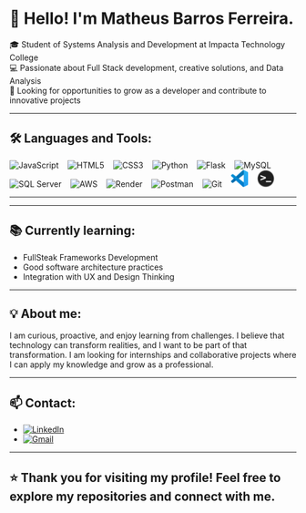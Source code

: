 <h1 align="left">👋 Hello! I'm Matheus Barros Ferreira.</h1>

🎓 Student of Systems Analysis and Development at Impacta Technology College  
💻 Passionate about Full Stack development, creative solutions, and Data Analysis
<br>🚀 Looking for opportunities to grow as a developer and contribute to innovative projects

---

## 🛠️ Languages and Tools:
<img src="https://cdn.jsdelivr.net/gh/devicons/devicon/icons/javascript/javascript-original.svg" title="JavaScript" width="30"/> &nbsp;&nbsp;
<img src="https://cdn.jsdelivr.net/gh/devicons/devicon/icons/html5/html5-original.svg" title="HTML5" width="30"/> &nbsp;&nbsp;
<img src="https://cdn.jsdelivr.net/gh/devicons/devicon/icons/css3/css3-original.svg" title="CSS3" width="30"/> &nbsp;&nbsp;
<img src="https://cdn.jsdelivr.net/gh/devicons/devicon/icons/python/python-original.svg" title="Python" width="30"/> &nbsp;&nbsp;
<img src="https://cdn.jsdelivr.net/gh/devicons/devicon/icons/flask/flask-original.svg" title="Flask" width="30"/> &nbsp;&nbsp;
<img src="https://cdn.jsdelivr.net/gh/devicons/devicon/icons/mysql/mysql-original.svg" title="MySQL" width="30"/> &nbsp;&nbsp;
<img src="https://cdn.jsdelivr.net/gh/devicons/devicon/icons/microsoftsqlserver/microsoftsqlserver-plain.svg" title="SQL Server" width="30"/> &nbsp;&nbsp;
<img src="https://cdn.jsdelivr.net/gh/devicons/devicon/icons/amazonwebservices/amazonwebservices-original-wordmark.svg" title="AWS" width="30"/> &nbsp;&nbsp;
<img src="https://pbs.twimg.com/profile_images/1735429515541938176/zOO1N7Su_400x400.jpg" title="Render" width="30"/> &nbsp;&nbsp;
<img src="https://cdn.jsdelivr.net/gh/devicons/devicon/icons/postman/postman-original.svg" title="Postman" width="30"/> &nbsp;&nbsp;
<img src="https://cdn.jsdelivr.net/gh/devicons/devicon/icons/git/git-original.svg" title="Git" width="30"/> &nbsp;&nbsp;
<img src="https://raw.githubusercontent.com/devicons/devicon/master/icons/vscode/vscode-original.svg" title="VS Code" width="30"/> &nbsp;&nbsp;
<img src="https://raw.githubusercontent.com/github/explore/80688e429a7d4ef2fca1e82350fe8e3517d3494d/topics/terminal/terminal.png" title="Terminal" width="30"/>
<hr>



---

## 📚  Currently learning:

- FullSteak Frameworks Development
- Good software architecture practices  
- Integration with UX and Design Thinking

---

## 💡 About me:

I am curious, proactive, and enjoy learning from challenges. I believe that technology can transform realities, and I want to be part of that transformation. I am looking for internships and collaborative projects where I can apply my knowledge and grow as a professional.

---

## 📫 Contact:

- [![LinkedIn](https://img.shields.io/badge/linkedin-%230077B5.svg?style=for-the-badge&logo=linkedin&logoColor=white)](https://www.linkedin.com/in/matheus-ferreira-273a42224) &nbsp;
- [![Gmail](https://img.shields.io/badge/Gmail-D14836?style=for-the-badge&logo=gmail&logoColor=white)](https://mail.google.com/mail/?view=cm&fs=1&to=matheusbferreira31@gmail.com)

---

## ⭐ Thank you for visiting my profile! Feel free to explore my repositories and connect with me.
